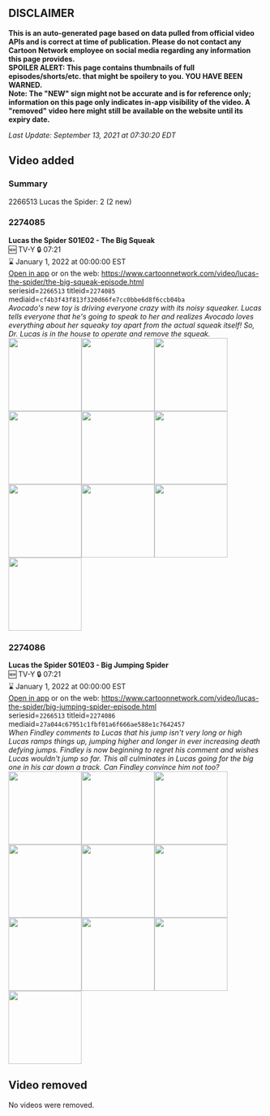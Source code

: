 ## DISCLAIMER
**This is an auto-generated page based on data pulled from official video APIs and is correct at time of publication. Please do not contact any Cartoon Network employee on social media regarding any information this page provides.**  
**SPOILER ALERT: This page contains thumbnails of full episodes/shorts/etc. that might be spoilery to you. YOU HAVE BEEN WARNED.**  
**Note: The "NEW" sign might not be accurate and is for reference only; information on this page only indicates in-app visibility of the video. A "removed" video here might still be available on the website until its expiry date.**  

_Last Update: September 13, 2021 at 07:30:20 EDT_
## Video added
### Summary
2266513 Lucas the Spider: 2 (2 new)  
### 2274085
**Lucas the Spider S01E02 - The Big Squeak**  
🆕 TV-Y 🔒 07:21  
⌛ January 1, 2022 at 00:00:00 EST  
[Open in app](https://cnvideo.sercomkc.org/redirector.html?type=cnapp&seriesid=2266513&titleid=2274085&mediaid=cf4b3f43f813f320d66fe7cc0bbe6d8f6ccb04ba) or on the web: https://www.cartoonnetwork.com/video/lucas-the-spider/the-big-squeak-episode.html  
seriesid=`2266513` titleid=`2274085` mediaid=`cf4b3f43f813f320d66fe7cc0bbe6d8f6ccb04ba`  
_Avocado's new toy is driving everyone crazy with its noisy squeaker. Lucas tells everyone that he's going to speak to her and realizes Avocado loves everything about her squeaky toy apart from the actual squeak itself! So, Dr. Lucas is in the house to operate and remove the squeak._  
<a href="https://s3.amazonaws.com/cartoonorchestrator/2274085_001_1280x720.jpg"><img src="https://s3.amazonaws.com/cartoonorchestrator/2274085_001_640x360.jpg" height="144px" /></a><a href="https://s3.amazonaws.com/cartoonorchestrator/2274085_002_1280x720.jpg"><img src="https://s3.amazonaws.com/cartoonorchestrator/2274085_002_640x360.jpg" height="144px" /></a><a href="https://s3.amazonaws.com/cartoonorchestrator/2274085_003_1280x720.jpg"><img src="https://s3.amazonaws.com/cartoonorchestrator/2274085_003_640x360.jpg" height="144px" /></a><a href="https://s3.amazonaws.com/cartoonorchestrator/2274085_004_1280x720.jpg"><img src="https://s3.amazonaws.com/cartoonorchestrator/2274085_004_640x360.jpg" height="144px" /></a><a href="https://s3.amazonaws.com/cartoonorchestrator/2274085_005_1280x720.jpg"><img src="https://s3.amazonaws.com/cartoonorchestrator/2274085_005_640x360.jpg" height="144px" /></a><a href="https://s3.amazonaws.com/cartoonorchestrator/2274085_006_1280x720.jpg"><img src="https://s3.amazonaws.com/cartoonorchestrator/2274085_006_640x360.jpg" height="144px" /></a><a href="https://s3.amazonaws.com/cartoonorchestrator/2274085_007_1280x720.jpg"><img src="https://s3.amazonaws.com/cartoonorchestrator/2274085_007_640x360.jpg" height="144px" /></a><a href="https://s3.amazonaws.com/cartoonorchestrator/2274085_008_1280x720.jpg"><img src="https://s3.amazonaws.com/cartoonorchestrator/2274085_008_640x360.jpg" height="144px" /></a><a href="https://s3.amazonaws.com/cartoonorchestrator/2274085_009_1280x720.jpg"><img src="https://s3.amazonaws.com/cartoonorchestrator/2274085_009_640x360.jpg" height="144px" /></a><a href="https://s3.amazonaws.com/cartoonorchestrator/2274085_010_1280x720.jpg"><img src="https://s3.amazonaws.com/cartoonorchestrator/2274085_010_640x360.jpg" height="144px" /></a>
### 2274086
**Lucas the Spider S01E03 - Big Jumping Spider**  
🆕 TV-Y 🔒 07:21  
⌛ January 1, 2022 at 00:00:00 EST  
[Open in app](https://cnvideo.sercomkc.org/redirector.html?type=cnapp&seriesid=2266513&titleid=2274086&mediaid=27a044c67951c1fbf01a6f666ae588e1c7642457) or on the web: https://www.cartoonnetwork.com/video/lucas-the-spider/big-jumping-spider-episode.html  
seriesid=`2266513` titleid=`2274086` mediaid=`27a044c67951c1fbf01a6f666ae588e1c7642457`  
_When Findley comments to Lucas that his jump isn't very long or high Lucas ramps things up, jumping higher and longer in ever increasing death defying jumps. Findley is now beginning to regret his comment and wishes Lucas wouldn't jump so far. This all culminates in Lucas going for the big one in his car down a track. Can Findley convince him not too?_  
<a href="https://s3.amazonaws.com/cartoonorchestrator/2274086_001_1280x720.jpg"><img src="https://s3.amazonaws.com/cartoonorchestrator/2274086_001_640x360.jpg" height="144px" /></a><a href="https://s3.amazonaws.com/cartoonorchestrator/2274086_002_1280x720.jpg"><img src="https://s3.amazonaws.com/cartoonorchestrator/2274086_002_640x360.jpg" height="144px" /></a><a href="https://s3.amazonaws.com/cartoonorchestrator/2274086_003_1280x720.jpg"><img src="https://s3.amazonaws.com/cartoonorchestrator/2274086_003_640x360.jpg" height="144px" /></a><a href="https://s3.amazonaws.com/cartoonorchestrator/2274086_004_1280x720.jpg"><img src="https://s3.amazonaws.com/cartoonorchestrator/2274086_004_640x360.jpg" height="144px" /></a><a href="https://s3.amazonaws.com/cartoonorchestrator/2274086_005_1280x720.jpg"><img src="https://s3.amazonaws.com/cartoonorchestrator/2274086_005_640x360.jpg" height="144px" /></a><a href="https://s3.amazonaws.com/cartoonorchestrator/2274086_006_1280x720.jpg"><img src="https://s3.amazonaws.com/cartoonorchestrator/2274086_006_640x360.jpg" height="144px" /></a><a href="https://s3.amazonaws.com/cartoonorchestrator/2274086_007_1280x720.jpg"><img src="https://s3.amazonaws.com/cartoonorchestrator/2274086_007_640x360.jpg" height="144px" /></a><a href="https://s3.amazonaws.com/cartoonorchestrator/2274086_008_1280x720.jpg"><img src="https://s3.amazonaws.com/cartoonorchestrator/2274086_008_640x360.jpg" height="144px" /></a><a href="https://s3.amazonaws.com/cartoonorchestrator/2274086_009_1280x720.jpg"><img src="https://s3.amazonaws.com/cartoonorchestrator/2274086_009_640x360.jpg" height="144px" /></a><a href="https://s3.amazonaws.com/cartoonorchestrator/2274086_010_1280x720.jpg"><img src="https://s3.amazonaws.com/cartoonorchestrator/2274086_010_640x360.jpg" height="144px" /></a>
## Video removed
No videos were removed.  
